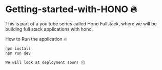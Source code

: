 # Getting-started-with-HONO 🔥
This is part of a you tube series called Hono Fullstack, where we will be building full stack applications with hono.


How to Run the application 🔥


```txt
npm install
npm run dev
```

```txt
We will look at deployment soon! 🕙
```
